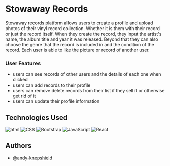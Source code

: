 # Stowaway Records

Stowaway records platform allows users to create a profile and upload photos of their vinyl record collection. Whether it is them with their record or just the record itself. When they create the record, they input the artist's name, the album title and year it was released. Beyond that they can also choose the genre that the record is included in and the condition of the record. Each user is able to like the picture or record of another user.

### User Features

- users can see records of other users and the details of each one when clicked
- users can add records to their profile
- users can remove delete records from their list if they sell it or otherwise get rid of it
- users can update their profile information

## Technologies Used

![html](https://img.shields.io/badge/HTML-239120?style=for-the-badge&logo=html5&logoColor=white)
![CSS](https://img.shields.io/badge/CSS-239120?&style=for-the-badge&logo=css3&logoColor=white)
![Bootstrap](https://img.shields.io/badge/Bootstrap-563D7C?style=for-the-badge&logo=bootstrap&logoColor=white)
![JavaScript](https://img.shields.io/badge/JavaScript-F7DF1E?style=for-the-badge&logo=JavaScript&logoColor=white)
![React](https://img.shields.io/badge/React-20232A?style=for-the-badge&logo=react&logoColor=61DAFB)

## Authors

- [@andy-knepshield](https://github.com/AKnepshield)
